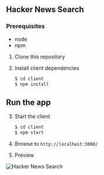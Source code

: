 ## Hacker News Search
### Prerequisites

* node
* npm

1. Clone this repository

2. Install client dependencies
    ```bash
    $ cd client
    $ npm install
    ```

## Run the app

3. Start the client
    ```bash
    $ cd client
    $ npm start
    ```
4. Browse to `http://localhost:3000/`

5. Preview

![Hacker News Search](https://imgur.com/9TRyPdz)

